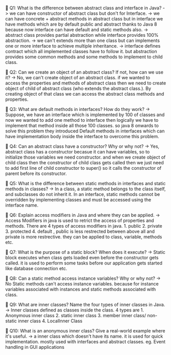🔹 Q1: What is the difference between abstract class and interface in Java?
-> we can have constructor of abstract class but don't for Interface.
-> we can have concrete + abstract methods in abstract class but in interface we have methods which are by default public and abstract thanks to Java 8 because now interface can have default and static methods also.
-> abstract class provides partial abstraction while interface provides 100% abstraction.
-> we can't extends more than one class but can implements one or more interface to achieve multiple inheritance.
-> interface defines contract which all implemented classes have to follow it. but abstraction provides some common methods and some methods to implement to child class.

🔹 Q2: Can we create an object of an abstract class? If not, how can we use it?
-> No, we can't create object of an abstract class. if we wanted to access the properties and methods of abstract class then we need to create object of child of abstract class (who extends the abstract class.). By creating object of that class we can access the abstract class methods and properties.

🔹 Q3: What are default methods in interfaces? How do they work?
-> Suppose, we have an interface which is implemented by 100 of classes and now we wanted to add one method to interface then logically we have to implement that method inside all those 100 classes. so java 8 onwards to solve this problem they introduced Default methods in interfaces which can have implementation body inside the interface to overcome this problem.

🔹 Q4: Can an abstract class have a constructor? Why or why not?
-> Yes, abstract class has a constructor becasue it can have variables, so to initialize those variables we need constructor. and when we create object of child class then the constructor of child class gets called then we just need to add first line of child constructor to super() so it calls the constructor of parent before its constructor.

🔹 Q5: What is the difference between static methods in interfaces and static methods in classes?
-> In a class, a static method belongs to the class itself, and subclasses do not inherit it.
In an interface, static methods cannot be overridden by implementing classes and must be accessed using the interface name.

🔹 Q6: Explain access modifiers in Java and where they can be applied.
-> Access Modifiers in java is used to retrict the access of properties and methods. There are 4 types of access modifiers in java. 1. public 2. private 3. protected 4. default , public is less restrected between above all and private is more restrective. they can be applied to class, variable, methods etc. 

🔹 Q7: What is the purpose of a static block? When does it execute?
-> Static block executes when class gets loaded even before the constructor gets called. it is used to perform some tasks before our application gets started like database connection etc.

🔹 Q8: Can a static method access instance variables? Why or why not?
-> No Static methods can't access instance variables. because for instance variables associated with instances and static methods associated with class.

🔹 Q9: What are inner classes? Name the four types of inner classes in Java.
-> Inner classes defined as classes inside the class. 4 types are 1. Anonymous inner class 2. static inner class 3. member inner class/ non-static inner class 4. LocalInner Class

🔹 Q10: What is an anonymous inner class? Give a real-world example where it's useful.
-> a inner class which doesn't have its name. it is used for quick implementation. mostly used with interfaces and abstract classes. 
eg. Event handling in GUI applications

